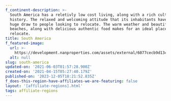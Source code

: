 ```yaml
---
f_continent-description: >-
  South America has a reletivly low cost living, along with a rich cultural
  history. The relaxed and welcoming attitude that its inhabitants have is a
  huge draw to people looking to relocate. The warm weather and beautiful sunny
  beaches, along with delicious authentic food makes for an ideal place to
  relocate.
title: South America
f_featured-image:
  url: >-
    https://development.nanproperties.com/assets/external/6077cecb9d13c273ae2558d8_602f64ec479aacontent_global-properties-south-america.jpeg
  alt: null
slug: south-america
updated-on: '2021-06-03T01:57:28.900Z'
created-on: '2021-04-15T05:27:40.179Z'
published-on: '2023-12-05T18:21:52.835Z'
f_does-this-region-have-affiliates-we-are-featuring: false
layout: '[affiliate-regions].html'
tags: affiliate-regions
---
```



